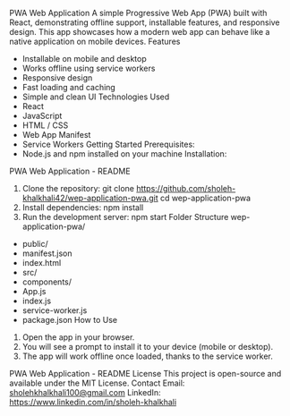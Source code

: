 
PWA Web Application
A simple Progressive Web App (PWA) built with React, demonstrating offline support, installable
features, and responsive design. This app showcases how a modern web app can behave like a
native application on mobile devices.
Features
- Installable on mobile and desktop
- Works offline using service workers
- Responsive design
- Fast loading and caching
- Simple and clean UI
Technologies Used
- React
- JavaScript
- HTML / CSS
- Web App Manifest
- Service Workers
Getting Started
Prerequisites:
- Node.js and npm installed on your machine
Installation:

PWA Web Application - README
1. Clone the repository:
git clone https://github.com/sholeh-khalkhali42/wep-application-pwa.git
cd wep-application-pwa
2. Install dependencies:
npm install
3. Run the development server:
npm start
Folder Structure
wep-application-pwa/
- public/
- manifest.json
- index.html
- src/
- components/
- App.js
- index.js
- service-worker.js
- package.json
How to Use
1. Open the app in your browser.
2. You will see a prompt to install it to your device (mobile or desktop).
3. The app will work offline once loaded, thanks to the service worker.

PWA Web Application - README
License
This project is open-source and available under the MIT License.
Contact
Email: sholehkhalkhali100@gmail.com
LinkedIn: https://www.linkedin.com/in/sholeh-khalkhali

